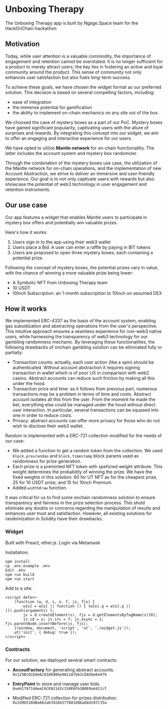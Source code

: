 # Unboxing Therapy

The Unboxing Therapy app is built by Ngage.Space team for the HackOnChain hackathon

## Motivation

Today, while user attention is a valuable commodity, the importance of engagement and retention cannot be overstated. It is no longer sufficient for a product to merely attract users; the key lies in fostering an active and loyal community around the product. This sense of community not only enhances user satisfaction but also fuels long-term success. 

To achieve these goals, we have chosen the widget format as our preferred solution. This decision is based on several compelling factors, including:
- ease of integration
- the  immense potential for gamification
- the ability to implement on-chain mechanics on any site  out of the box. 

We choosed the case of mystery boxes as a part of our PoC. Mystery boxes have gained significant popularity, captivating users with the allure of surprises and rewards. By integrating this concept into our widget, we aim to offer an engaging and interactive experience for our users.

We have opted to utilize **Mantle network** for on-chain functionallity. The latter includes the account system and mystery box randomizer.

Through the combination of the mystery boxes use case, the utilization of the Mantle network for on-chain operations, and the implementation of new Account Abstraction, we strive to deliver an immersive and user-friendly experience. Our goal is to not only captivate users with rewards but also showcase the potential of web3 technology in user engagement and retention instruments.

## Our use case
Our app features a widget that enables Mantle users to participate in mystery box offers and potentially win valuable prizes. 

Here's how it works:

1. Users sign in to the app using their web3 wallet
2. Users place a Bid: A user can enter a raffle by paying in BIT tokens
3. Users are proposed to open three mystery boxes, each containing a potential prize.

Following the concept of mystery boxes, the potential prizes vary in value, with the chance of winning a more valuable prize being lower:

- A Symbolic NFT from Unboxing Therapy team
- 10 USDT
- 10Inch Subscription: an 1-month subscription to 10Inch on assumed DEX

## How it works

We implemented ERC-4337 as the basis of the account system, enabling gas subsidization and abstracting operations from the user's perspective. This intuitive approach ensures a seamless experience for non-web3 native users, while harnessing the transparency of web3 technology for our gambling randomness mechanic. By leveraging these functionalities, the following drawbacks of onchain gambling solution can be eliminated fully or partially:

- Transaction counts: actually, each user action (like a spin) should be authenticated. Without account abstraction it requires signing transaction in wallet which is of poor UX in comparison with web2 casino. Abstract accounts can reduce such friction by making all this under the hood.
- Transaction price and time: as it follows from prevoius part, numerous transactions may be a problem in terms of time and costs. Abstract account isolates all this from the user. From the moment he made the bet, everything else could be managed under the hood without direct user interaction. In particular, several transactions can be squased into one in order to reduce costs.
- Privacy: abstract accounts can offer more privacy for those who do not wish to disclose their web3 wallet.

Random is implemented with a ERC-721 collection modified for the needs of our case:

- We added a function to get a random token from the collection. We used `block.prevrandao` and `block.timestamp` block params used as randomness for prize generation.
- Each prize is a preminted NFT token with speficied weight attribute. This weight determines the probability of winning the prize. We have the fixed weights in this solution: 60 for UT NFT as for the cheapest prize, 25 for 10 USDT prize; and 15 for 10nch Premium.
- Added `widthdraw` function.

It was critical for us to find some onchain randomness solution to ensure transparency and fairness in the prize selection process. This shuld eliminate any doubts or concerns regarding the manipulation of results and enhances user trust and satisfaction. However, all existing solutions for randomization in Solidity have their drawbacks.

### Widget
Built with Preact, ether.js. Login via Metamask

Installation:
```
npm install
cp .env_example .env
Edit .env
npm run build
npm run start
```

Add to a site:  
```
<script defer>
    (function (w, d, s, o, f, js, fjs) {
        w[o] = w[o] || function () { (w[o].q = w[o].q || []).push(arguments) };
        js = d.createElement(s), fjs = d.getElementsByTagName(s)[0];
        js.id = o; js.src = f; js.async = 1; fjs.parentNode.insertBefore(js, fjs);
    }(window, document, 'script', 'ut', './widget.js'));
    ut('init', { debug: true });
</script>
```

### Contracts
For our solution, we deployed several smart contracts:

- **AccoutFactory** for generating abstract accounts.
`0x125Bc01b9e6c83d9406e9A11A7bb3cEA56e64479`

- **EntryPoint** to store and manage user bids.
`0xe6170714AeeC6C692142c150E6Fb1B0E0a4411cf`

- Modified ERC-721 collection for prizes distribution.
`0x2d96510dBa662a6392A6377681D86abbd107C35a`
